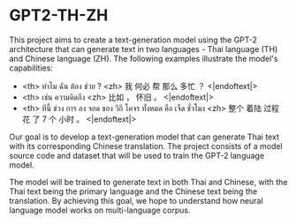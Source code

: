 # GPT2-TH-ZH
This project aims to create a text-generation model using the GPT-2 architecture that can generate text in two languages - Thai language (TH) and Chinese language (ZH). The following examples illustrate the model's capabilities:

* \<th> ทำไม ฉัน ต้อง ช่วย ? \<zh> 我 何必 帮 那么 多忙 ？  <|endoftext|>
* \<th> เช่น ความคิดถึง \<zh> 比如 ， 怀旧 。 <|endoftext|>
* \<th> ทีนี้ ช่วง การ ลง จอด ของ วิถี โคจร ทั้งหมด คือ เจ็ด ชั่วโมง \<zh> 整个 着陆 过程 花 了 7 个 小时 。 <|endoftext|>

Our goal is to develop a text-generation model that can generate Thai text with its corresponding Chinese translation. The project consists of a model source code and dataset that will be used to train the GPT-2 language model.

The model will be trained to generate text in both Thai and Chinese, with the Thai text being the primary language and the Chinese text being the translation. By achieving this goal, we hope to understand how neural language model works on multi-language corpus.

